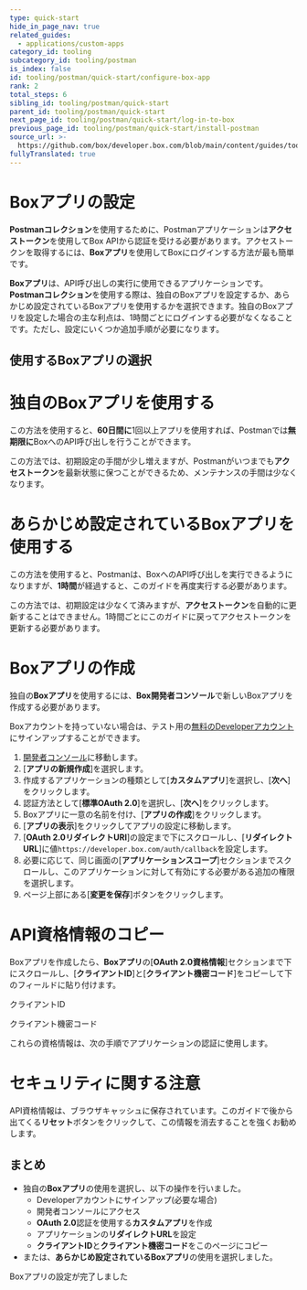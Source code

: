 ```yaml
---
type: quick-start
hide_in_page_nav: true
related_guides:
  - applications/custom-apps
category_id: tooling
subcategory_id: tooling/postman
is_index: false
id: tooling/postman/quick-start/configure-box-app
rank: 2
total_steps: 6
sibling_id: tooling/postman/quick-start
parent_id: tooling/postman/quick-start
next_page_id: tooling/postman/quick-start/log-in-to-box
previous_page_id: tooling/postman/quick-start/install-postman
source_url: >-
  https://github.com/box/developer.box.com/blob/main/content/guides/tooling/postman/quick-start/2-configure-box-app.md
fullyTranslated: true
---
```

<!-- alex disable postman-postwoman -->

# Boxアプリの設定

**Postmanコレクション**を使用するために、Postmanアプリケーションは**アクセストークン**を使用してBox APIから認証を受ける必要があります。アクセストークンを取得するには、**Boxアプリ**を使用してBoxにログインする方法が最も簡単です。

**Boxアプリ**は、API呼び出しの実行に使用できるアプリケーションです。**Postmanコレクション**を使用する際は、独自のBoxアプリを設定するか、あらかじめ設定されているBoxアプリを使用するかを選択できます。独自のBoxアプリを設定した場合の主な利点は、1時間ごとにログインする必要がなくなることです。ただし、設定にいくつか追加手順が必要になります。

## 使用するBoxアプリの選択

<Grid columns="2">

<Choose option="postman.app_type" value="use_own" color="blue">

# 独自のBoxアプリを使用する

この方法を使用すると、**60日間に**1回以上アプリを使用すれば、Postmanでは**無期限に**BoxへのAPI呼び出しを行うことができます。

この方法では、初期設定の手間が少し増えますが、Postmanがいつまでも**アクセストークン**を最新状態に保つことができるため、メンテナンスの手間は少なくなります。

</Choose>

<Choose option="postman.app_type" value="use_box" color="red">

# あらかじめ設定されているBoxアプリを使用する

この方法を使用すると、Postmanは、BoxへのAPI呼び出しを実行できるようになりますが、**1時間**が経過すると、このガイドを再度実行する必要があります。

この方法では、初期設定は少なくて済みますが、**アクセストークン**を自動的に更新することはできません。1時間ごとにこのガイドに戻ってアクセストークンを更新する必要があります。

</Choose>

</Grid>

<Choice option="postman.app_type" value="use_own" color="blue">

# Boxアプリの作成

独自の**Boxアプリ**を使用するには、**Box開発者コンソール**で新しいBoxアプリを作成する必要があります。

Boxアカウントを持っていない場合は、テスト用の[無料のDeveloperアカウント][signup]にサインアップすることができます。

1. [開発者コンソール][devconsole]に移動します。
2. \[**アプリの新規作成**]を選択します。
3. 作成するアプリケーションの種類として\[**カスタムアプリ**]を選択し、\[**次へ**]をクリックします。
4. 認証方法として\[**標準OAuth 2.0**]を選択し、\[**次へ**]をクリックします。
5. Boxアプリに一意の名前を付け、\[**アプリの作成**]をクリックします。
6. \[**アプリの表示**]をクリックしてアプリの設定に移動します。
7. \[**OAuth 2.0リダイレクトURI**]の設定まで下にスクロールし、\[**リダイレクトURL**]に値`https://developer.box.com/auth/callback`を設定します。
8. 必要に応じて、同じ画面の\[**アプリケーションスコープ**]セクションまでスクロールし、このアプリケーションに対して有効にする必要がある追加の権限を選択します。
9. ページ上部にある\[**変更を保存**]ボタンをクリックします。

</Choice>

<Choice option="postman.app_type" value="use_own" color="blue">

# API資格情報のコピー

Boxアプリを作成したら、**Boxアプリ**の\[**OAuth 2.0資格情報**]セクションまで下にスクロールし、\[**クライアントID**]と\[**クライアント機密コード**]をコピーして下のフィールドに貼り付けます。

<Store id="postman_credentials.client_id" placeholder="zECq2EkYBjZ..." pattern="\w{32}">

クライアントID

</Store>

<Store id="postman_credentials.client_secret" placeholder="913td9hr6jo..." pattern="\w{32}">

クライアント機密コード

</Store>

これらの資格情報は、次の手順でアプリケーションの認証に使用します。

</Choice>

<Choice option="postman.app_type" value="use_own" color="none">

<Message danger>

# セキュリティに関する注意

API資格情報は、ブラウザキャッシュに保存されています。このガイドで後から出てくる**リセット**ボタンをクリックして、この情報を消去することを強くお勧めします。

</Message>

</Choice>

<Choice option="postman.app_type" value="use_box,use_own" color="none">

## まとめ

* 独自の**Boxアプリ**の使用を選択し、以下の操作を行いました。
  * Developerアカウントにサインアップ(必要な場合)
  * 開発者コンソールにアクセス
  * **OAuth 2.0**認証を使用する**カスタムアプリ**を作成
  * アプリケーションの**リダイレクトURL**を設定
  * **クライアントID**と**クライアント機密コード**をこのページにコピー
* または、**あらかじめ設定されているBoxアプリ**の使用を選択しました。

</Choice>

<Observe option="postman.app_type" value="use_box,use_own">

<Next>

Boxアプリの設定が完了しました

</Next>

</Observe>

[devconsole]: https://account.box.com/developers/services

[signup]: https://account.box.com/signup/n/developer
